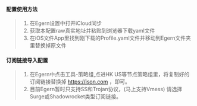 #### 配置使用方法
> 1. 在Egern设置中打开iCloud同步
> 2. 获取本配置raw真实地址并粘贴到浏览器下载yaml文件
> 3. 在iOS文件App里找到刚下载的Profile.yaml文件并移动到Egern文件夹里替换掉原文件

#### 订阅链接导入配置
> 1. 在Egern中点击工具-策略组,点进HK US等节点策略组里，将复制好的订阅链接替换掉 https://ison.com ，即可。
> 2. 目前Egern暂时只支持SS和Trojan协议，(马上支持Vmess) 请选择Surge或Shadowrocket类型订阅链接。

